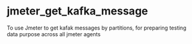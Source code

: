 # jmeter_get_kafka_message
To use Jmeter to get kafak messages by partitions, for preparing testing data purpose across all jmeter agents
